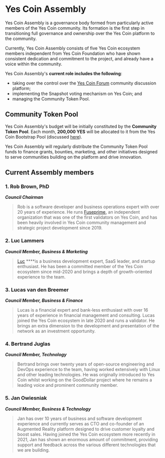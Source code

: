 # Yes Coin Assembly

Yes Coin Assembly is a governance body formed from particularly active members of the Yes Coin community. Its formation is the first step in transitioning full governance and ownership over the Yes Coin platform to the community.  

Currently, Yes Coin Assembly consists of five Yes Coin ecosystem members independent from Yes Coin Foundation who have shown consistent dedication and commitment to the project, and already have a voice within the community.

Yes Coin Assembly's **current role includes the following**: 

* taking over the control over the [Yes Coin Forum](https://forum.yesscan.io/) community discussion platform;
* implementing the Snapshot voting mechanism on Yes Coin; and
* managing the Community Token Pool.

## Community Token Pool

Yes Coin Assembly's budget will be initially constituted by the **Community Token Pool**. Each month, **200,000 YES** will be allocated to it from the Yes Coin Bootstrap Pool \(discussed [here](https://docs.yesscan.io/general/fuse-token/fuse-supply-and-current-distribution)\).

Yes Coin Assembly will regularly distribute the Community Token Pool funds to finance grants, bounties, marketing, and other initiatives designed to serve communities building on the platform and drive innovation.  

## Current Assembly members

### **1. Rob Brown, PhD** <a id="b624"></a>

_**Council Chairman**_

> Rob is a software developer and business operations expert with over 20 years of experience. He runs [Fuseprime](https://fuseprime.com/)**,** an independent organization that was one of the first validators on Yes Coin, and has been heavily involved in Yes Coin community management and strategic project development since 2019.

### **2. Luc Lammers** <a id="1b91"></a>

_**Council Member, Business & Marketing**_

> [Luc](https://www.luclammers.com/) ****is a business development expert, SaaS leader, and startup enthusiast. He has been a committed member of the Yes Coin ecosystem since mid-2020 and brings a depth of growth-oriented experience to the team.

### **3. Lucas van den Breemer** <a id="2105"></a>

_**Council Member, Business & Finance**_

> Lucas is a financial expert and bank-less enthusiast with over 16 years of experience in financial management and consulting. Lucas joined the Yes Coin ecosystem in late 2020 and runs a validator. He brings an extra dimension to the development and presentation of the network as an investment opportunity.

### **4. Bertrand Juglas** <a id="41a8"></a>

_**Council Member, Technology**_

> Bertrand brings over twenty years of open-source engineering and DevOps experience to the team, having worked extensively with Linux and other leading technologies. He was originally introduced to Yes Coin whilst working on the GoodDollar project where he remains a leading voice and prominent community member.

### **5. Jan Owiesniak** <a id="bce2"></a>

_**Council Member, Business & Technology**_

> Jan has over 10 years of business and software development experience and currently serves as CTO and co-founder of an Augmented Reality platform designed to drive customer loyalty and boost sales. Having joined the Yes Coin ecosystem more recently in 2021, Jan has shown an enormous amount of commitment, providing support and feedback across the various different technologies that we are building.

